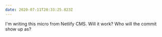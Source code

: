 ```yaml
---
date: 2020-07-11T20:33:25.823Z
---
```

I'm writing this micro from Netlify CMS. Will it work? Who will the commit show up as?